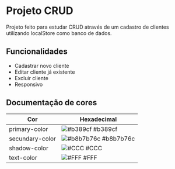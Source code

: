 
# Projeto CRUD

Projeto feito para estudar CRUD através de um cadastro de clientes utilizando localStore como banco de dados.



## Funcionalidades

- Cadastrar novo cliente
- Editar cliente já existente
- Excluir cliente 
- Responsivo

## Documentação de cores

| Cor               | Hexadecimal                                                |
| ----------------- | ---------------------------------------------------------------- |
| primary-color       | ![#b389cf](https://via.placeholder.com/10/b389cf?text=+) #b389cf |
| secundary-color       | ![#b8b7b76c](https://via.placeholder.com/10/b8b7b76c?text=+) #b8b7b76c |
| shadow-color       | ![#CCC](https://via.placeholder.com/10/CCC?text=+) #CCC |
| text-color      | ![#FFF](https://via.placeholder.com/10/FFF?text=+) #FFF |

